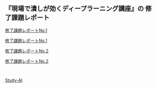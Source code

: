 ## 『現場で潰しが効くディープラーニング講座』の 修了課題レポート



[修了課題レポートNo.1](https://tipsnote.github.io/academy_report/academy_report_no1.mht)

[修了課題レポートNo.1](https://tipsnote.github.io/academy_report/academy_report_no1.pdf)

[修了課題レポートNo.2](https://tipsnote.github.io/academy_report/academy_report_no2.mht)

[修了課題レポートNo.2](https://tipsnote.github.io/academy_report/academy_report_no2.pdf)


<br/>

[Study-AI](http://study-ai.com/)

<br/>
